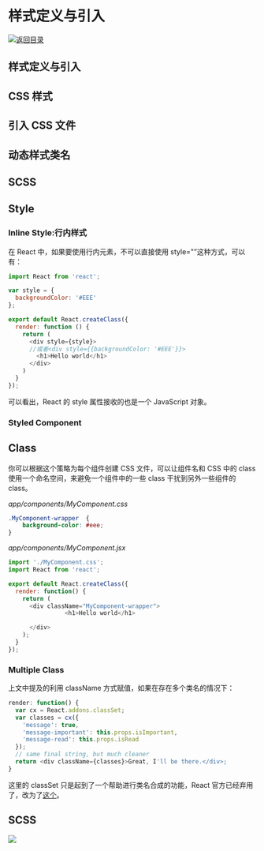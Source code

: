 # 样式定义与引入

[![&#x8FD4;&#x56DE;&#x76EE;&#x5F55;](https://i.postimg.cc/50XLzC7C/image.png)](https://github.com/wx-chevalier/Web-Series)

## 样式定义与引入

## CSS 样式

## 引入 CSS 文件

## 动态样式类名

## SCSS

## Style

### Inline Style:行内样式

在 React 中，如果要使用行内元素，不可以直接使用 style="”这种方式，可以有：

```javascript
import React from 'react';

var style = {
  backgroundColor: '#EEE'
};

export default React.createClass({
  render: function () {
    return (
      <div style={style}>
      //或者<div style={{backgroundColor: '#EEE'}}>
        <h1>Hello world</h1>
      </div>
    )
  }
});
```

可以看出，React 的 style 属性接收的也是一个 JavaScript 对象。

### Styled Component

## Class

你可以根据这个策略为每个组件创建 CSS 文件，可以让组件名和 CSS 中的 class 使用一个命名空间，来避免一个组件中的一些 class 干扰到另外一些组件的 class。

_app/components/MyComponent.css_

```css
.MyComponent-wrapper  {
    background-color: #eee;
}
```

_app/components/MyComponent.jsx_

```javascript
import './MyComponent.css';
import React from 'react';

export default React.createClass({
  render: function() {
    return (
      <div className="MyComponent-wrapper">
                <h1>Hello world</h1>

      </div>
    );
  }
});
```

### Multiple Class

上文中提及的利用 className 方式赋值，如果在存在多个类名的情况下：

```javascript
render: function() {
  var cx = React.addons.classSet;
  var classes = cx({
    'message': true,
    'message-important': this.props.isImportant,
    'message-read': this.props.isRead
  });
  // same final string, but much cleaner
  return <div className={classes}>Great, I'll be there.</div>;
}
```

这里的 classSet 只是起到了一个帮助进行类名合成的功能，React 官方已经弃用了，改为了[这个](https://github.com/JedWatson/classnames)。

## SCSS

![](https://coding.net/u/hoteam/p/Cache/git/raw/master/2017/8/2/171503214431_.pic.jpg)

